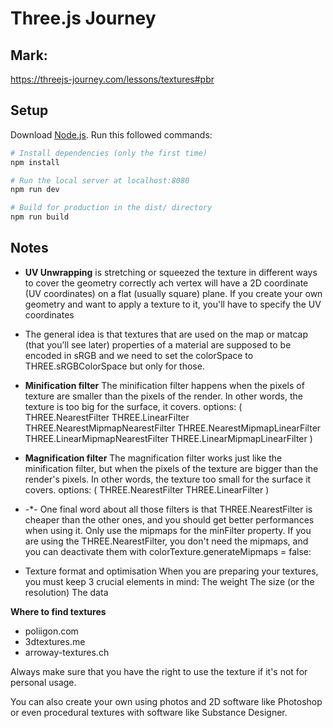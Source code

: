 # Three.js Journey

## Mark:

https://threejs-journey.com/lessons/textures#pbr

## Setup

Download [Node.js](https://nodejs.org/en/download/).
Run this followed commands:

```bash
# Install dependencies (only the first time)
npm install

# Run the local server at localhost:8080
npm run dev

# Build for production in the dist/ directory
npm run build
```

## Notes

- **UV Unwrapping**
  is stretching or squeezed the texture in different ways to cover the geometry correctly
  ach vertex will have a 2D coordinate (UV coordinates) on a flat (usually square) plane.
  If you create your own geometry and want to apply a texture to it, you'll have to specify the UV coordinates

- The general idea is that textures that are used on the map or matcap (that you’ll see later) properties of a material are supposed to be encoded in sRGB and we need to set the colorSpace to THREE.sRGBColorSpace but only for those.

- **Minification filter**
  The minification filter happens when the pixels of texture are smaller than the pixels of the render. In other words, the texture is too big for the surface, it covers.
  options: (
  THREE.NearestFilter
  THREE.LinearFilter
  THREE.NearestMipmapNearestFilter
  THREE.NearestMipmapLinearFilter
  THREE.LinearMipmapNearestFilter
  THREE.LinearMipmapLinearFilter
  )

- **Magnification filter**
  The magnification filter works just like the minification filter, but when the pixels of the texture are bigger than the render's pixels. In other words, the texture too small for the surface it covers.
  options: (
  THREE.NearestFilter
  THREE.LinearFilter
  )

- -\*- One final word about all those filters is that THREE.NearestFilter is cheaper than the other ones, and you should get better performances when using it.
  Only use the mipmaps for the minFilter property. If you are using the THREE.NearestFilter, you don't need the mipmaps, and you can deactivate them with colorTexture.generateMipmaps = false:

- Texture format and optimisation
  When you are preparing your textures, you must keep 3 crucial elements in mind:
  The weight
  The size (or the resolution)
  The data

**Where to find textures**

- poliigon.com
- 3dtextures.me
- arroway-textures.ch

Always make sure that you have the right to use the texture if it's not for personal usage.

You can also create your own using photos and 2D software like Photoshop or even procedural textures with software like Substance Designer.

